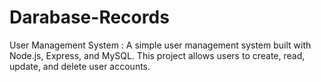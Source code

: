 # Darabase-Records
User Management System : A simple user management system built with Node.js, Express, and MySQL. This project allows users to create, read, update, and delete user accounts.
